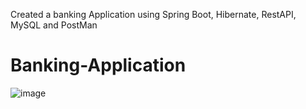 Created a banking Application using Spring Boot, Hibernate, RestAPI, MySQL and PostMan

# Banking-Application

![image](https://github.com/ShipraSaha42000/Banking-Application-/assets/157906356/6f69fbd1-644e-4f3f-b324-2ca746983fd3)
